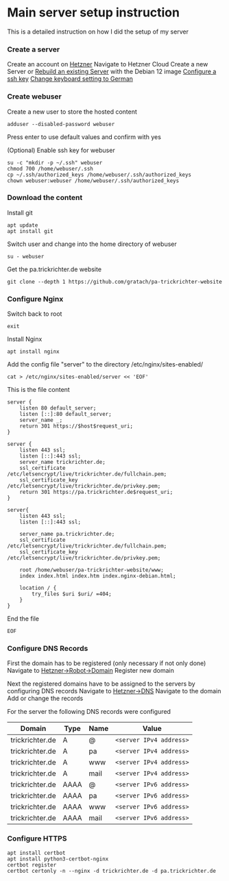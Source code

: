 # Main server setup instruction

This is a detailed instruction on how I did the setup of my server
### Create a server

Create an account on [Hetzner](hetzner.com)
Navigate to Hetzner Cloud
Create a new Server or [Rebuild an existing Server](../bugs/rebuilding-the-hetzner-server.md) with the Debian 12 image
[Configure a ssh key](configure-ssh-key-for-server.md)
[Change keyboard setting to German](debian-change-keyboard-setting-to-german.md)

### Create webuser

Create a new user to store the hosted content
```
adduser --disabled-password webuser
```
Press enter to use default values and confirm with yes

(Optional) Enable ssh key for webuser
```
su -c "mkdir -p ~/.ssh" webuser
chmod 700 /home/webuser/.ssh
cp ~/.ssh/authorized_keys /home/webuser/.ssh/authorized_keys
chown webuser:webuser /home/webuser/.ssh/authorized_keys
```
### Download the content

Install git
```
apt update
apt install git
```

Switch user and change into the home directory of webuser
```
su - webuser
```

Get the pa.trickrichter.de website
```
git clone --depth 1 https://github.com/gratach/pa-trickrichter-website
```

### Configure Nginx

Switch back to root
```
exit
```
Install Nginx
```
apt install nginx
```

Add the config file "server" to the directory /etc/nginx/sites-enabled/

```
cat > /etc/nginx/sites-enabled/server << 'EOF'

```

This is the file content

```
server {
    listen 80 default_server;
    listen [::]:80 default_server;
    server_name _;
    return 301 https://$host$request_uri;
}

server {
	listen 443 ssl;
	listen [::]:443 ssl;
	server_name trickrichter.de;
	ssl_certificate /etc/letsencrypt/live/trickrichter.de/fullchain.pem;
	ssl_certificate_key /etc/letsencrypt/live/trickrichter.de/privkey.pem;
	return 301 https://pa.trickrichter.de$request_uri;
}

server{
	listen 443 ssl;
	listen [::]:443 ssl;
	
	server_name pa.trickrichter.de;
	ssl_certificate /etc/letsencrypt/live/trickrichter.de/fullchain.pem;
	ssl_certificate_key /etc/letsencrypt/live/trickrichter.de/privkey.pem;

	root /home/webuser/pa-trickrichter-website/www;
	index index.html index.htm index.nginx-debian.html;

	location / {
		try_files $uri $uri/ =404;
	}
}

```
End the file
```
EOF
```

### Configure DNS Records

First the domain has to be registered (only necessary if not only done)
Navigate to [Hetzner->Robot->Domain](https://robot.hetzner.com/domain)
Register new domain

Next the registered domains have to be assigned to the servers by configuring DNS records
Navigate to [Hetzner->DNS](https://dns.hetzner.com/)
Navigate to the domain
Add or change the records

For the server the following DNS records were configured

| Domain          | Type | Name | Value                   |
| --------------- | ---- | ---- | ----------------------- |
| trickrichter.de | A    | @    | `<server IPv4 address>` |
| trickrichter.de | A    | pa   | `<server IPv4 address>` |
| trickrichter.de | A    | www  | `<server IPv4 address>` |
| trickrichter.de | A    | mail | `<server IPv4 address>` |
| trickrichter.de | AAAA | @    | `<server IPv6 address>` |
| trickrichter.de | AAAA | pa   | `<server IPv6 address>` |
| trickrichter.de | AAAA | www  | `<server IPv6 address>` |
| trickrichter.de | AAAA | mail | `<server IPv6 address>` |

### Configure HTTPS

```
apt install certbot
apt install python3-certbot-nginx
certbot register
certbot certonly -n --nginx -d trickrichter.de -d pa.trickrichter.de
```









